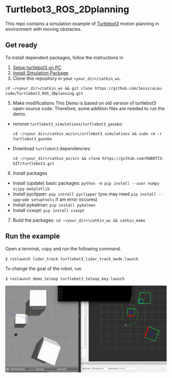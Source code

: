 # Turtlebot3_ROS_2Dplanning

This repo contains a simulation example of [Turtlebot3](https://emanual.robotis.com/docs/en/platform/turtlebot3/overview/#overview) motion planning in environment with moving obstacles. 


## Get ready

To install dependent packages, folloe the instructions in 
1. [Setup turtlebot3 on PC](https://emanual.robotis.com/docs/en/platform/turtlebot3/quick-start/#pc-setup)
2. [Install Simulation Package](https://emanual.robotis.com/docs/en/platform/turtlebot3/simulation/#gazebo-simulation). 
3. Clone this repository in your ``<your_dir>/catkin_ws``.
```
cd ~/<your_dir>/catkin_ws && git clone https://github.com/JessicaLeu-code/Turtlebot3_ROS_2Dplanning.git
```
5. Make modifications
  This Demo is based on old version of turtlebot3 open-source code. Therefore, some addition files are needed to run the demo.
  - remove `turtlebot3_simulations/turtlebot3_gazebo`:
    ```
    cd ~/<your_dir>/catkin_ws/src/urtlebot3_simulations && sudo rm -r turtlebot3_gazebo
    ```
  - Download ``turtlebot3`` dependencies: 
    ```
    cd ~/<your_dir>/catkin_ws/src && clone https://github.com/ROBOTIS-GIT/turtlebot3.git
    ```
6. Install packages
  - Install (update) basic packages: ``python -m pip install --user numpy scipy matplotlib``
  - Install pyclipper: ``pip install pyclipper`` (you may need `pip install --upgrade setuptools` if am error occures)
  - Install pykalman: ``pip install pykalman``
  - Install cvxopt: ``pip install cvxopt``
7. Build the packages: ``cd ~<your_dir>\catkin_ws && catkin_make``

## Run the example

Open a terminal, copy and run the following command.

`$ roslaunch lidar_track turtlebot3_lidar_track_mode.launch`

To change the goal of the robot, run

`$ roslaunch demo_teleop turtlebot3_teleop_key.launch`

![GitHub Logo](/pic/2d_demo.gif)
